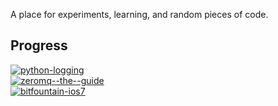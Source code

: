 A place for experiments, learning, and random pieces of code.

## Progress

[![python-logging](http://img.shields.io/badge/python--logging-0%25_(0/34)-red.svg?style=flat)](https://github.com/jasonkeene/playground/blob/master/python-logging/progress.md)  
[![zeromq--the--guide](http://img.shields.io/badge/zeromq--the--guide-6%25_(13/277)-red.svg?style=flat)](https://github.com/jasonkeene/playground/blob/master/zeromq-the-guide/progress.md)  
[![bitfountain-ios7](http://img.shields.io/badge/bitfountain--ios7-20%25_(106/541)-orange.svg?style=flat)](https://github.com/jasonkeene/playground/blob/master/bitfountain-ios7/progress.md)  
